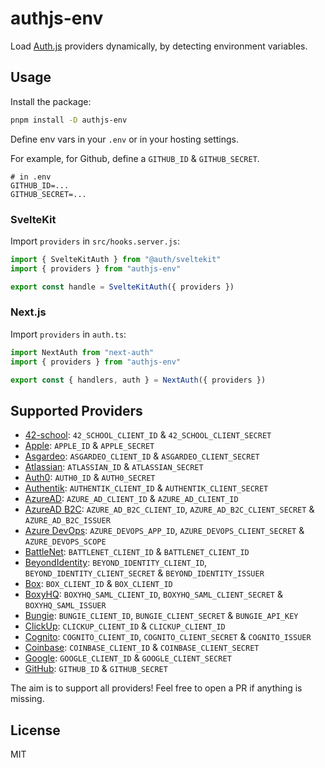 # authjs-env

Load [Auth.js](https://authjs.dev) providers dynamically, by detecting environment variables.

## Usage

Install the package:

```sh
pnpm install -D authjs-env
```

Define env vars in your `.env` or in your hosting settings.

For example, for Github, define a `GITHUB_ID` & `GITHUB_SECRET`.

```
# in .env
GITHUB_ID=...
GITHUB_SECRET=...
```

### SvelteKit

Import `providers` in `src/hooks.server.js`:

```javascript
import { SvelteKitAuth } from "@auth/sveltekit"
import { providers } from "authjs-env"

export const handle = SvelteKitAuth({ providers })
```

### Next.js

Import `providers` in `auth.ts`:

```javascript
import NextAuth from "next-auth"
import { providers } from "authjs-env"

export const { handlers, auth } = NextAuth({ providers })
```

## Supported Providers

- [42-school](https://authjs.dev/reference/core/providers/42-school): `42_SCHOOL_CLIENT_ID` & `42_SCHOOL_CLIENT_SECRET`
- [Apple](https://authjs.dev/reference/core/providers/apple): `APPLE_ID` & `APPLE_SECRET`
- [Asgardeo](https://authjs.dev/reference/core/providers/asgardeo): `ASGARDEO_CLIENT_ID` & `ASGARDEO_CLIENT_SECRET`
- [Atlassian](https://authjs.dev/reference/core/providers/atlassian): `ATLASSIAN_ID` & `ATLASSIAN_SECRET`
- [Auth0](https://authjs.dev/reference/core/providers/auth0): `AUTH0_ID` & `AUTH0_SECRET`
- [Authentik](https://authjs.dev/reference/core/providers/authentik): `AUTHENTIK_CLIENT_ID` & `AUTHENTIK_CLIENT_SECRET`
- [AzureAD](https://authjs.dev/reference/core/providers/azure-ad): `AZURE_AD_CLIENT_ID` & `AZURE_AD_CLIENT_ID`
- [AzureAD B2C](https://authjs.dev/reference/core/providers/azure-ad-b2c): `AZURE_AD_B2C_CLIENT_ID`, `AZURE_AD_B2C_CLIENT_SECRET` & `AZURE_AD_B2C_ISSUER`
- [Azure DevOps](https://authjs.dev/reference/core/providers/azure-devops): `AZURE_DEVOPS_APP_ID`, `AZURE_DEVOPS_CLIENT_SECRET` & `AZURE_DEVOPS_SCOPE`
- [BattleNet](https://authjs.dev/reference/core/providers/battlenet): `BATTLENET_CLIENT_ID` & `BATTLENET_CLIENT_ID`
- [BeyondIdentity](https://authjs.dev/reference/core/providers/beyondidentity): `BEYOND_IDENTITY_CLIENT_ID`, `BEYOND_IDENTITY_CLIENT_SECRET` & `BEYOND_IDENTITY_ISSUER`
- [Box](https://authjs.dev/reference/core/providers/box): `BOX_CLIENT_ID` & `BOX_CLIENT_ID`
- [BoxyHQ](https://authjs.dev/reference/core/providers/boxyhq-saml): `BOXYHQ_SAML_CLIENT_ID`, `BOXYHQ_SAML_CLIENT_SECRET` & `BOXYHQ_SAML_ISSUER`
- [Bungie](https://authjs.dev/reference/core/providers/bungie): `BUNGIE_CLIENT_ID`, `BUNGIE_CLIENT_SECRET` & `BUNGIE_API_KEY`
- [ClickUp](https://authjs.dev/reference/core/providers/click-up): `CLICKUP_CLIENT_ID` & `CLICKUP_CLIENT_ID`
- [Cognito](https://authjs.dev/reference/core/providers/cognito): `COGNITO_CLIENT_ID`, `COGNITO_CLIENT_SECRET` & `COGNITO_ISSUER`
- [Coinbase](https://authjs.dev/reference/core/providers/coinbase): `COINBASE_CLIENT_ID` & `COINBASE_CLIENT_SECRET`
- [Google](https://authjs.dev/reference/core/providers/google): `GOOGLE_CLIENT_ID` & `GOOGLE_CLIENT_SECRET`
- [GitHub](https://authjs.dev/reference/core/providers/github): `GITHUB_ID` & `GITHUB_SECRET`

The aim is to support all providers! Feel free to open a PR if anything is missing.

## License

MIT
